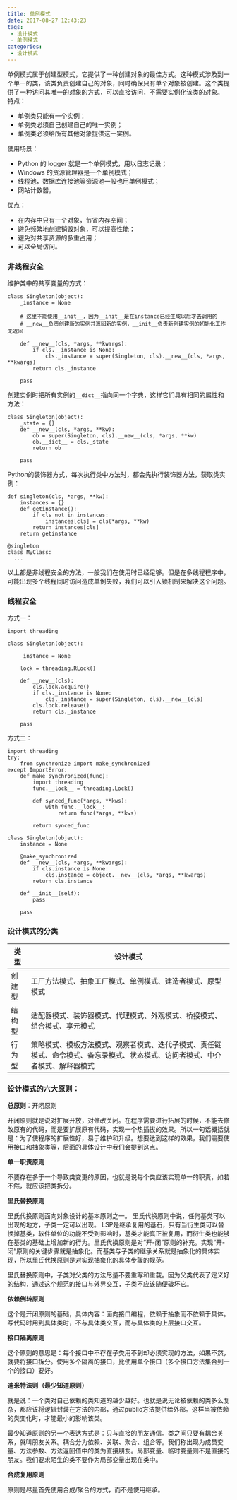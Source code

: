 ```yaml
---
title: 单例模式
date: 2017-08-27 12:43:23
tags:
 - 设计模式
 - 单例模式
categories:
 - 设计模式
---
```




单例模式属于创建型模式，它提供了一种创建对象的最佳方式。这种模式涉及到一个单一的类，该类负责创建自己的对象，同时确保只有单个对象被创建。这个类提供了一种访问其唯一的对象的方式，可以直接访问，不需要实例化该类的对象。
特点：

- 单例类只能有一个实例；
- 单例类必须自己创建自己的唯一实例；
- 单例类必须给所有其他对象提供这一实例。

使用场景：

- Python 的 logger 就是一个单例模式，用以日志记录；
- Windows 的资源管理器是一个单例模式；
- 线程池，数据库连接池等资源池一般也用单例模式；
- 网站计数器。

优点：

- 在内存中只有一个对象，节省内存空间；
- 避免频繁地创建销毁对象，可以提高性能；
- 避免对共享资源的多重占用；
- 可以全局访问。

### 非线程安全

维护类中的共享变量的方式：

```
class Singleton(object):
    _instance = None
   
    # 这里不能使用__init__，因为__init__是在instance已经生成以后才去调用的
    # __new__负责创建新的实例并返回新的实例，__init__负责新创建实例的初始化工作无返回
    
    def __new__(cls, *args, **kwargs):  
        if cls.__instance is None:
            cls._instance = super(Singleton, cls).__new__(cls, *args, **kwargs)
        return cls._instance
    
    pass
```

创建实例时把所有实例的`__dict__`指向同一个字典，这样它们具有相同的属性和方法：

```
class Singleton(object):
    _state = {}
    def __new__(cls, *args, **kw):
        ob = super(Singleton, cls).__new__(cls, *args, **kw)
        ob.__dict__ = cls._state
        return ob
    
    pass
```

Python的装饰器方式，每次执行类中方法时，都会先执行装饰器方法，获取类实例：

```
def singleton(cls, *args, **kw):
    instances = {}
    def getinstance():
        if cls not in instances:
            instances[cls] = cls(*args, **kw)
        return instances[cls]
    return getinstance

@singleton
class MyClass:
  ...
```

以上都是非线程安全的方法，一般我们在使用时已经足够。但是在多线程程序中，可能出现多个线程同时访问造成单例失败，我们可以引入锁机制来解决这个问题。

### 线程安全

方式一：

```
import threading

class Singleton(object):

    _instance = None

    lock = threading.RLock()

    def __new__(cls):
        cls.lock.acquire()
        if cls._instance is None:
            cls._instance = super(Singleton, cls).__new__(cls)
        cls.lock.release()
        return cls._instance
    
    pass
```

方式二：

```
import threading
try:
    from synchronize import make_synchronized
except ImportError:
    def make_synchronized(func):
        import threading
        func.__lock__ = threading.Lock()

        def synced_func(*args, **kws):
            with func.__lock__:
                return func(*args, **kws)

        return synced_func

class Singleton(object):
    instance = None

    @make_synchronized
    def __new__(cls, *args, **kwargs):
        if cls.instance is None:
            cls.instance = object.__new__(cls, *args, **kwargs)
        return cls.instance

    def __init__(self):
        pass
        
    pass
```

### 设计模式的分类

| 类型   | 设计模式                                     |
| ---- | ---------------------------------------- |
| 创建型  | 工厂方法模式、抽象工厂模式、单例模式、建造者模式、原型模式            |
| 结构型  | 适配器模式、装饰器模式、代理模式、外观模式、桥接模式、组合模式、享元模式     |
| 行为型  | 策略模式、模板方法模式、观察者模式、迭代子模式、责任链模式、命令模式、备忘录模式、状态模式、访问者模式、中介者模式、解释器模式 |

### 设计模式的六大原则：

**总原则**：开闭原则

开闭原则就是说对扩展开放，对修改关闭。在程序需要进行拓展的时候，不能去修改原有的代码，而是要扩展原有代码，实现一个热插拔的效果。所以一句话概括就是：为了使程序的扩展性好，易于维护和升级。想要达到这样的效果，我们需要使用接口和抽象类等，后面的具体设计中我们会提到这点。

**单一职责原则**

不要存在多于一个导致类变更的原因，也就是说每个类应该实现单一的职责，如若不然，就应该把类拆分。 

**里氏替换原则**

里氏代换原则面向对象设计的基本原则之一。 里氏代换原则中说，任何基类可以出现的地方，子类一定可以出现。 LSP是继承复用的基石，只有当衍生类可以替换掉基类，软件单位的功能不受到影响时，基类才能真正被复用，而衍生类也能够在基类的基础上增加新的行为。里氏代换原则是对“开-闭”原则的补充。实现“开-闭”原则的关键步骤就是抽象化。而基类与子类的继承关系就是抽象化的具体实现，所以里氏代换原则是对实现抽象化的具体步骤的规范。

里氏替换原则中，子类对父类的方法尽量不要重写和重载。因为父类代表了定义好的结构，通过这个规范的接口与外界交互，子类不应该随便破坏它。

**依赖倒转原则**

这个是开闭原则的基础，具体内容：面向接口编程，依赖于抽象而不依赖于具体。写代码时用到具体类时，不与具体类交互，而与具体类的上层接口交互。

**接口隔离原则**

这个原则的意思是：每个接口中不存在子类用不到却必须实现的方法，如果不然，就要将接口拆分。使用多个隔离的接口，比使用单个接口（多个接口方法集合到一个的接口）要好。

**迪米特法则（最少知道原则）**

就是说：一个类对自己依赖的类知道的越少越好。也就是说无论被依赖的类多么复杂，都应该将逻辑封装在方法的内部，通过public方法提供给外部。这样当被依赖的类变化时，才能最小的影响该类。

最少知道原则的另一个表达方式是：只与直接的朋友通信。类之间只要有耦合关系，就叫朋友关系。耦合分为依赖、关联、聚合、组合等。我们称出现为成员变量、方法参数、方法返回值中的类为直接朋友。局部变量、临时变量则不是直接的朋友。我们要求陌生的类不要作为局部变量出现在类中。

**合成复用原则**

原则是尽量首先使用合成/聚合的方式，而不是使用继承。
